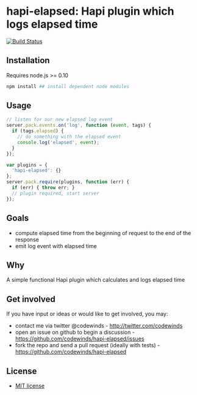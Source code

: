 # hapi-elapsed: Hapi plugin which logs elapsed time

[![Build Status](https://secure.travis-ci.org/codewinds/hapi-elapsed.png?branch=master)](http://travis-ci.org/codewinds/hapi-elapsed)

## Installation

Requires node.js >= 0.10

```bash
npm install ## install dependent node modules
```

## Usage

```javascript
// listen for our new elapsed log event
server.pack.events.on('log', function (event, tags) {
  if (tags.elapsed) {
    // do something with the elapsed event
    console.log('elapsed', event);
  }
});

var plugins = {
  'hapi-elapsed': {}
};
server.pack.require(plugins, function (err) {
  if (err) { throw err; }
  // plugin required, start server
});
```

## Goals

 - compute elapsed time from the beginning of request to the end of the response
 - emit log event with elapsed time

## Why

A simple functional Hapi plugin which calculates and logs elapsed time

## Get involved

If you have input or ideas or would like to get involved, you may:

 - contact me via twitter @codewinds  - <http://twitter.com/codewinds>
 - open an issue on github to begin a discussion - <https://github.com/codewinds/hapi-elapsed/issues>
 - fork the repo and send a pull request (ideally with tests) - <https://github.com/codewinds/hapi-elapsed>

## License

 - [MIT license](http://github.com/codewinds/hapi-elapsed/raw/master/LICENSE)

